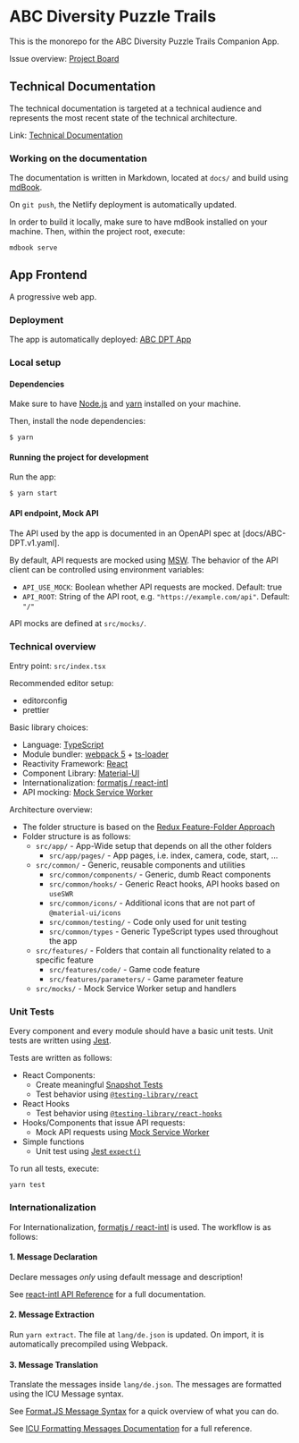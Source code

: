 # ABC Diversity Puzzle Trails

This is the monorepo for the ABC Diversity Puzzle Trails Companion App.

Issue overview: [Project Board](https://github.com/barnslig/diversity-puzzle-trails/projects/1)

## Technical Documentation

The technical documentation is targeted at a technical audience and represents the most recent state of the technical architecture.

Link: [Technical Documentation](https://abc-dpt-docs.netlify.app/)

### Working on the documentation

The documentation is written in Markdown, located at `docs/` and build using [mdBook](https://github.com/rust-lang/mdBook).

On `git push`, the Netlify deployment is automatically updated.

In order to build it locally, make sure to have mdBook installed on your machine. Then, within the project root, execute:

```
mdbook serve
```

## App Frontend

A progressive web app.

### Deployment

The app is automatically deployed: [ABC DPT App](https://abc-dpt.netlify.app/)

### Local setup

#### Dependencies

Make sure to have [Node.js](https://nodejs.org/en/) and [yarn](https://classic.yarnpkg.com/lang/en/) installed on your machine.

Then, install the node dependencies:

```
$ yarn
```

#### Running the project for development

Run the app:

```
$ yarn start
```

#### API endpoint, Mock API

The API used by the app is documented in an OpenAPI spec at [docs/ABC-DPT.v1.yaml].

By default, API requests are mocked using [MSW](https://mswjs.io/). The behavior of the API client can be controlled using environment variables:

- `API_USE_MOCK`: Boolean whether API requests are mocked. Default: true
- `API_ROOT`: String of the API root, e.g. `"https://example.com/api"`. Default: `"/"`

API mocks are defined at `src/mocks/`.

### Technical overview

Entry point: `src/index.tsx`

Recommended editor setup:

- editorconfig
- prettier

Basic library choices:

- Language: [TypeScript](https://www.typescriptlang.org/)
- Module bundler: [webpack 5](https://webpack.js.org/) + [ts-loader](https://github.com/TypeStrong/ts-loader)
- Reactivity Framework: [React](https://reactjs.org/)
- Component Library: [Material-UI](https://material-ui.com/)
- Internationalization: [formatjs / react-intl](https://formatjs.io/)
- API mocking: [Mock Service Worker](https://mswjs.io/)

Architecture overview:

- The folder structure is based on the [Redux Feature-Folder Approach](https://redux.js.org/style-guide/style-guide#structure-files-as-feature-folders-with-single-file-logic)
- Folder structure is as follows:
  - `src/app/` - App-Wide setup that depends on all the other folders
    - `src/app/pages/` - App pages, i.e. index, camera, code, start, ...
  - `src/common/` - Generic, reusable components and utilities
    - `src/common/components/` - Generic, dumb React components
    - `src/common/hooks/` - Generic React hooks, API hooks based on `useSWR`
    - `src/common/icons/` - Additional icons that are not part of `@material-ui/icons`
    - `src/common/testing/` - Code only used for unit testing
    - `src/common/types` - Generic TypeScript types used throughout the app
  - `src/features/` - Folders that contain all functionality related to a specific feature
    - `src/features/code/` - Game code feature
    - `src/features/parameters/` - Game parameter feature
  - `src/mocks/` - Mock Service Worker setup and handlers

### Unit Tests

Every component and every module should have a basic unit tests. Unit tests are written using [Jest](https://jestjs.io/).

Tests are written as follows:

- React Components:
  - Create meaningful [Snapshot Tests](https://jestjs.io/docs/snapshot-testing)
  - Test behavior using [`@testing-library/react`](https://testing-library.com/docs/react-testing-library/intro/)
- React Hooks
  - Test behavior using [`@testing-library/react-hooks`](https://github.com/testing-library/react-hooks-testing-library)
- Hooks/Components that issue API requests:
  - Mock API requests using [Mock Service Worker](https://mswjs.io/)
- Simple functions
  - Unit test using [Jest `expect()`](https://jestjs.io/docs/expect)

To run all tests, execute:

```
yarn test
```

### Internationalization

For Internationalization, [formatjs / react-intl](https://formatjs.io/) is used. The workflow is as follows:

#### 1. Message Declaration

Declare messages _only_ using default message and description!

See [react-intl API Reference](https://formatjs.io/docs/react-intl) for a full documentation.

#### 2. Message Extraction

Run `yarn extract`. The file at `lang/de.json` is updated. On import, it is automatically precompiled using Webpack.

#### 3. Message Translation

Translate the messages inside `lang/de.json`. The messages are formatted using the ICU Message syntax.

See [Format.JS Message Syntax](https://formatjs.io/docs/core-concepts/icu-syntax) for a quick overview of what you can do.

See [ICU Formatting Messages Documentation](https://unicode-org.github.io/icu/userguide/format_parse/messages/) for a full reference.
